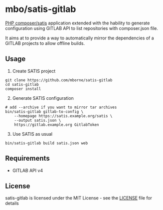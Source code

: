 # mbo/satis-gitlab

[PHP composer/satis](https://github.com/composer/satis) application extended with the hability to generate configuration using GITLAB API to list repositories with composer.json file.

It aims at to provide a way to automatically mirror the dependencies of a GITLAB projects to allow offline builds.

## Usage

1) Create SATIS project

```
git clone https://github.com/mborne/satis-gitlab
cd satis-gitlab
composer install
```

2) Generate SATIS configuration

```
# add --archive if you want to mirror tar archives
bin/satis-gitlab gitlab-to-config \
    --homepage https://satis.example.org/satis \
    --output satis.json \
    https://gitlab.example.org GitlabToken
```

3) Use SATIS as usual

```
bin/satis-gitlab build satis.json web
```

## Requirements

* GITLAB API v4

## License

satis-gitlab is licensed under the MIT License - see the [LICENSE](LICENSE) file for details
 
